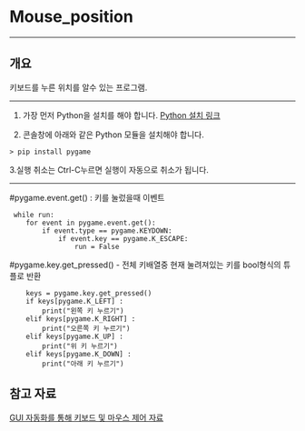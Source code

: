 # Mouse_position
---
개요
---
키보드를 누른 위치를 알수 있는 프로그램.

---
1. 가장 먼저 Python을 설치를 해야 합니다. 
[Python 설치 링크](https://www.python.org/)

2. 콘솔창에 아래와 같은 Python 모듈을 설치해야 합니다.
```
> pip install pygame
```
3.실행 취소는 Ctrl-C누르면 실행이 자동으로 취소가 됩니다.

---

  #pygame.event.get() : 키를 눌렀을때 이벤트
```
 while run:
    for event in pygame.event.get():
        if event.type == pygame.KEYDOWN:
            if event.key == pygame.K_ESCAPE:
                run = False
```
 #pygame.key.get_pressed() - 전체 키배열중 현재 눌려져있는 키를 bool형식의 튜플로 반환
```
    keys = pygame.key.get_pressed()
    if keys[pygame.K_LEFT] :
        print("왼쪽 키 누르기")
    elif keys[pygame.K_RIGHT] :
        print("오른쪽 키 누르기")
    elif keys[pygame.K_UP] :
        print("위 키 누르기")
    elif keys[pygame.K_DOWN] :
        print("아래 키 누르기")
```

참고 자료
---
[GUI 자동화를 통해 키보드 및 마우스 제어 자료](https://automatetheboringstuff.com/chapter18/)
